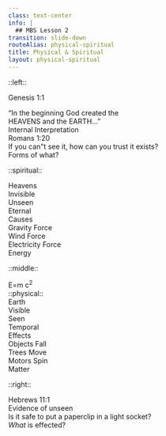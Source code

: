 ```yaml
---
class: text-center
info: |
  ## MBS Lesson 2
transition: slide-down
routeAlias: physical-spiritual
title: Physical & Spiritual
layout: physical-spiritual
---
```


::left::

Genesis 1:1

<div v-click="2" class="text-xs">
    “In the beginning God created the <br>
    HEAVENS and the EARTH...”</div>

<div v-click="3" class="mbs-col-box-l">
    <game-icons:archive-research class="mbs-box text-2xl -mb-2" />
    Internal Interpretation
</div>
<div v-click="14" class="m-t-5">
    Romans 1:20 <br />
    <span v-click="15" class="italic font-light block leading-snug text-base">
        If you can"t see it, how can you trust it exists?
    </span>
</div>
<div v-click="27" class="sidebox m-l-33 m-t-11">Forms of what?</div>
<arrow v-click="27" v-if="$slidev.nav.clicks >= 27" z="2" x1="229" y1="300" x2="280" y2="332" color="black" width="3"
    arrowSize="2" />

::spiritual::

<div v-click="4" class="mbs-col-head">
    Heavens
</div>
<div v-click="6" class="mbs-col-item">
    Invisible
</div>
<div v-click="10" class="mbs-col-item">
    Unseen
</div>
<div v-click="11" class="mbs-col-item">
    Eternal
</div>

<div v-click="17" bg-slate-300>
    <div v-click="24" class="mbs-col-head">
        Causes
    </div>
    <div v-click="23" class="mbs-col-item">
        Gravity Force
    </div>
    <div v-click="20" class="mbs-col-item">
        Wind Force
    </div>
    <div v-click="18" class="mbs-col-item">
        Electricity Force
    </div>
</div>
<div v-click="28" bg="white" h="135px">
    <div v-click="28" class="mbs-col-head"  b-b-0>
        Energy
    </div>
</div>

::middle::
<div bg-white w-5 ml="-2" h="8rem" mt="70" v-click="29" z-11 position="relative">
  <div v-click="29" 
      text="4xl" 
      color="black"
      position="relative"
      h="2.75rem" 
      w="4rem"
      ml="-5"
      >
      <fa-solid:equals/> 
   </div>
  <div v-click="30" color="black" text="5xl" ml="-17" w="55">
  <span class="txt-spirit">E</span>=m <span class="txt-spirit">c<sup>2</sup></span>
  </div>
</div>
::physical::
<div v-click="4" class="mbs-col-head">
    Earth
</div>
<div v-click="6" class="mbs-col-item">
    Visible
</div>
<div v-click="8" class="mbs-col-item">
    Seen
</div>
<div v-click="9" class="mbs-col-item">
    Temporal
</div>

<div v-click="17" bg-slate-300>
    <div v-click="25" class="mbs-col-head">
        Effects
    </div>
    <div v-click="22" class="mbs-col-item">
        Objects Fall
    </div>
    <div v-click="19" class="mbs-col-item">
        Trees Move
    </div>
    <div v-click="17" class="mbs-col-item">
        Motors Spin
    </div>
</div>
<div v-click="28" bg="white" h="135px">
    <div v-click="26" class="mbs-col-head" b-b-0>
        Matter
    </div>
</div>

::right::
<div v-click="12">
    Hebrews 11:1 <br />
    <span v-click="13" class="italic font-light text-base align-text-top">
        Evidence of unseen</span>
</div>
<Link to="scrolls/Colossians1:15-16" title="Colossians 1:15-16" v-click="5" />
<Link to="2Corinthians4:17" title="2 Corinthians 4:17" v-click="7" />
<div v-click="16" class="italic font-light text-base align-text-top m-t-5">
    Is it safe to put a paperclip in a light socket?
</div>
<div v-click="25" class="mbs-box -m-l-5 m-t-19"><i>What</i> is effected?</div>
<arrow v-click="25" v-motion-slide-left 
v-if="$slidev.nav.clicks >= 25" class="-m-l-155" z="2" x1="625" y1="320"
    x2="580" y2="330" color="black" width="3" arrowSize="2" />

<!--
The last comment block of each slide will be treated as slide notes. It will be visible and editable in Presenter Mode along with the slide. [Read more in the docs](https://sli.dev/guide/syntax.html#notes
-->
